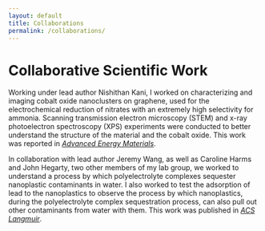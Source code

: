 ```yaml
---
layout: default
title: Collaborations
permalink: /collaborations/
---
```


# Collaborative Scientific Work

Working under lead author Nishithan Kani, I worked on characterizing and imaging cobalt oxide nanoclusters on graphene, used for the electrochemical reduction of nitrates with an extremely high selectivity for ammonia.  Scanning transmission electron microscopy (STEM) and x-ray photoelectron spectroscopy (XPS) experiments were conducted to better understand the structure of the material and the cobalt oxide.  This work was reported in [_Advanced Energy Materials_](https://onlinelibrary.wiley.com/doi/full/10.1002/aenm.202204236).

In collaboration with lead author Jeremy Wang, as well as Caroline Harms and John Hegarty, two other members of my lab group, we worked to understand a process by which polyelectrolyte complexes sequester nanoplastic contaminants in water.  I also worked to test the adsorption of lead to the nanoplastics to observe the process by which nanoplastics, during the polyelectrolyte complex sequestration process, can also pull out other contaminants from water with them.  This work was published in [_ACS Langmuir_](https://pubs.acs.org/doi/full/10.1021/acs.langmuir.3c01028).
